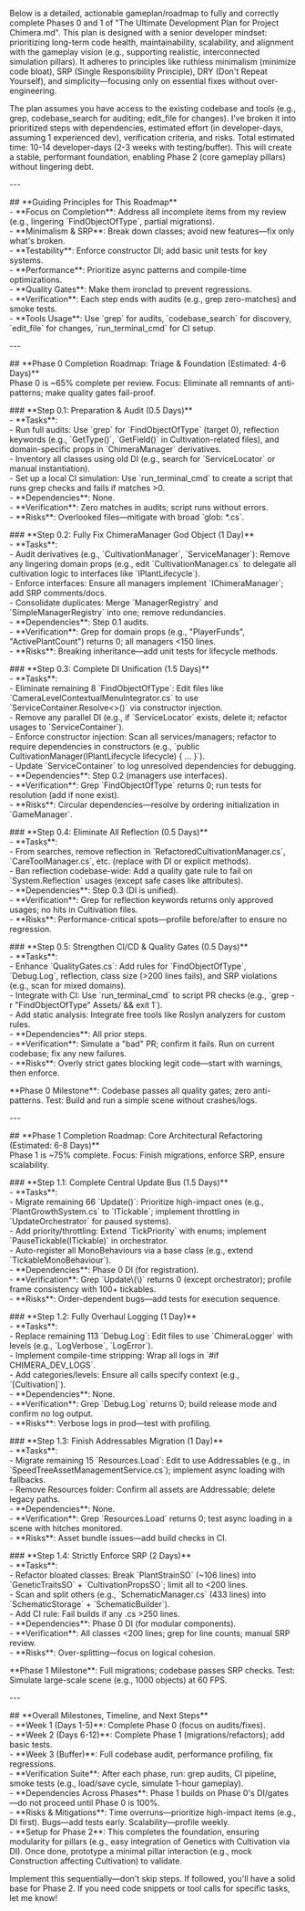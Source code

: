 Below is a detailed, actionable gameplan/roadmap to fully and correctly complete Phases 0 and 1 of "The Ultimate Development Plan for Project Chimera.md". This plan is designed with a senior developer mindset: prioritizing long-term code health, maintainability, scalability, and alignment with the gameplay vision (e.g., supporting realistic, interconnected simulation pillars). It adheres to principles like ruthless minimalism (minimize code bloat), SRP (Single Responsibility Principle), DRY (Don't Repeat Yourself), and simplicity—focusing only on essential fixes without over-engineering.

The plan assumes you have access to the existing codebase and tools (e.g., grep, codebase\_search for auditing; edit\_file for changes). I've broken it into prioritized steps with dependencies, estimated effort (in developer-days, assuming 1 experienced dev), verification criteria, and risks. Total estimated time: 10-14 developer-days (2-3 weeks with testing/buffer). This will create a stable, performant foundation, enabling Phase 2 (core gameplay pillars) without lingering debt.

\---

\#\# \*\*Guiding Principles for This Roadmap\*\*  
\- \*\*Focus on Completion\*\*: Address all incomplete items from my review (e.g., lingering \`FindObjectOfType\`, partial migrations).  
\- \*\*Minimalism & SRP\*\*: Break down classes; avoid new features—fix only what's broken.  
\- \*\*Testability\*\*: Enforce constructor DI; add basic unit tests for key systems.  
\- \*\*Performance\*\*: Prioritize async patterns and compile-time optimizations.  
\- \*\*Quality Gates\*\*: Make them ironclad to prevent regressions.  
\- \*\*Verification\*\*: Each step ends with audits (e.g., grep zero-matches) and smoke tests.  
\- \*\*Tools Usage\*\*: Use \`grep\` for audits, \`codebase\_search\` for discovery, \`edit\_file\` for changes, \`run\_terminal\_cmd\` for CI setup.

\---

\#\# \*\*Phase 0 Completion Roadmap: Triage & Foundation (Estimated: 4-6 Days)\*\*  
Phase 0 is \~65% complete per review. Focus: Eliminate all remnants of anti-patterns; make quality gates fail-proof.

\#\#\# \*\*Step 0.1: Preparation & Audit (0.5 Days)\*\*  
\- \*\*Tasks\*\*:  
  \- Run full audits: Use \`grep\` for \`FindObjectOfType\` (target 0), reflection keywords (e.g., \`GetType()\`, \`GetField()\` in Cultivation-related files), and domain-specific props in \`ChimeraManager\` derivatives.  
  \- Inventory all classes using old DI (e.g., search for \`ServiceLocator\` or manual instantiation).  
  \- Set up a local CI simulation: Use \`run\_terminal\_cmd\` to create a script that runs grep checks and fails if matches \>0.  
\- \*\*Dependencies\*\*: None.  
\- \*\*Verification\*\*: Zero matches in audits; script runs without errors.  
\- \*\*Risks\*\*: Overlooked files—mitigate with broad \`glob: \*.cs\`.

\#\#\# \*\*Step 0.2: Fully Fix ChimeraManager God Object (1 Day)\*\*  
\- \*\*Tasks\*\*:  
  \- Audit derivatives (e.g., \`CultivationManager\`, \`ServiceManager\`): Remove any lingering domain props (e.g., edit \`CultivationManager.cs\` to delegate all cultivation logic to interfaces like \`IPlantLifecycle\`).  
  \- Enforce interfaces: Ensure all managers implement \`IChimeraManager\`; add SRP comments/docs.  
  \- Consolidate duplicates: Merge \`ManagerRegistry\` and \`SimpleManagerRegistry\` into one; remove redundancies.  
\- \*\*Dependencies\*\*: Step 0.1 audits.  
\- \*\*Verification\*\*: Grep for domain props (e.g., "PlayerFunds", "ActivePlantCount") returns 0; all managers \<150 lines.  
\- \*\*Risks\*\*: Breaking inheritance—add unit tests for lifecycle methods.

\#\#\# \*\*Step 0.3: Complete DI Unification (1.5 Days)\*\*  
\- \*\*Tasks\*\*:  
  \- Eliminate remaining 8 \`FindObjectOfType\`: Edit files like \`CameraLevelContextualMenuIntegrator.cs\` to use \`ServiceContainer.Resolve\<\>()\` via constructor injection.  
  \- Remove any parallel DI (e.g., if \`ServiceLocator\` exists, delete it; refactor usages to \`ServiceContainer\`).  
  \- Enforce constructor injection: Scan all services/managers; refactor to require dependencies in constructors (e.g., \`public CultivationManager(IPlantLifecycle lifecycle) { ... }\`).  
  \- Update \`ServiceContainer\` to log unresolved dependencies for debugging.  
\- \*\*Dependencies\*\*: Step 0.2 (managers use interfaces).  
\- \*\*Verification\*\*: Grep \`FindObjectOfType\` returns 0; run tests for resolution (add if none exist).  
\- \*\*Risks\*\*: Circular dependencies—resolve by ordering initialization in \`GameManager\`.

\#\#\# \*\*Step 0.4: Eliminate All Reflection (0.5 Days)\*\*  
\- \*\*Tasks\*\*:  
  \- From searches, remove reflection in \`RefactoredCultivationManager.cs\`, \`CareToolManager.cs\`, etc. (replace with DI or explicit methods).  
  \- Ban reflection codebase-wide: Add a quality gate rule to fail on \`System.Reflection\` usages (except safe cases like attributes).  
\- \*\*Dependencies\*\*: Step 0.3 (DI is unified).  
\- \*\*Verification\*\*: Grep for reflection keywords returns only approved usages; no hits in Cultivation files.  
\- \*\*Risks\*\*: Performance-critical spots—profile before/after to ensure no regression.

\#\#\# \*\*Step 0.5: Strengthen CI/CD & Quality Gates (0.5 Days)\*\*  
\- \*\*Tasks\*\*:  
  \- Enhance \`QualityGates.cs\`: Add rules for \`FindObjectOfType\`, \`Debug.Log\`, reflection, class size (\>200 lines fails), and SRP violations (e.g., scan for mixed domains).  
  \- Integrate with CI: Use \`run\_terminal\_cmd\` to script PR checks (e.g., \`grep \-r "FindObjectOfType" Assets/ && exit 1\`).  
  \- Add static analysis: Integrate free tools like Roslyn analyzers for custom rules.  
\- \*\*Dependencies\*\*: All prior steps.  
\- \*\*Verification\*\*: Simulate a "bad" PR; confirm it fails. Run on current codebase; fix any new failures.  
\- \*\*Risks\*\*: Overly strict gates blocking legit code—start with warnings, then enforce.

\*\*Phase 0 Milestone\*\*: Codebase passes all quality gates; zero anti-patterns. Test: Build and run a simple scene without crashes/logs.

\---

\#\# \*\*Phase 1 Completion Roadmap: Core Architectural Refactoring (Estimated: 6-8 Days)\*\*  
Phase 1 is \~75% complete. Focus: Finish migrations, enforce SRP, ensure scalability.

\#\#\# \*\*Step 1.1: Complete Central Update Bus (1.5 Days)\*\*  
\- \*\*Tasks\*\*:  
  \- Migrate remaining 66 \`Update()\`: Prioritize high-impact ones (e.g., \`PlantGrowthSystem.cs\` to \`ITickable\`; implement throttling in \`UpdateOrchestrator\` for paused systems).  
  \- Add priority/throttling: Extend \`TickPriority\` with enums; implement \`PauseTickable(ITickable)\` in orchestrator.  
  \- Auto-register all MonoBehaviours via a base class (e.g., extend \`TickableMonoBehaviour\`).  
\- \*\*Dependencies\*\*: Phase 0 DI (for registration).  
\- \*\*Verification\*\*: Grep \`Update\\(\\)\` returns 0 (except orchestrator); profile frame consistency with 100+ tickables.  
\- \*\*Risks\*\*: Order-dependent bugs—add tests for execution sequence.

\#\#\# \*\*Step 1.2: Fully Overhaul Logging (1 Day)\*\*  
\- \*\*Tasks\*\*:  
  \- Replace remaining 113 \`Debug.Log\`: Edit files to use \`ChimeraLogger\` with levels (e.g., \`LogVerbose\`, \`LogError\`).  
  \- Implement compile-time stripping: Wrap all logs in \`\#if CHIMERA\_DEV\_LOGS\`.  
  \- Add categories/levels: Ensure all calls specify context (e.g., \`\[Cultivation\]\`).  
\- \*\*Dependencies\*\*: None.  
\- \*\*Verification\*\*: Grep \`Debug.Log\` returns 0; build release mode and confirm no log output.  
\- \*\*Risks\*\*: Verbose logs in prod—test with profiling.

\#\#\# \*\*Step 1.3: Finish Addressables Migration (1 Day)\*\*  
\- \*\*Tasks\*\*:  
  \- Migrate remaining 15 \`Resources.Load\`: Edit to use Addressables (e.g., in \`SpeedTreeAssetManagementService.cs\`); implement async loading with fallbacks.  
  \- Remove Resources folder: Confirm all assets are Addressable; delete legacy paths.  
\- \*\*Dependencies\*\*: None.  
\- \*\*Verification\*\*: Grep \`Resources.Load\` returns 0; test async loading in a scene with hitches monitored.  
\- \*\*Risks\*\*: Asset bundle issues—add build checks in CI.

\#\#\# \*\*Step 1.4: Strictly Enforce SRP (2 Days)\*\*  
\- \*\*Tasks\*\*:  
  \- Refactor bloated classes: Break \`PlantStrainSO\` (\~106 lines) into \`GeneticTraitsSO\` \+ \`CultivationPropsSO\`; limit all to \<200 lines.  
  \- Scan and split others (e.g., \`SchematicManager.cs\` (433 lines) into \`SchematicStorage\` \+ \`SchematicBuilder\`).  
  \- Add CI rule: Fail builds if any .cs \>250 lines.  
\- \*\*Dependencies\*\*: Phase 0 DI (for modular components).  
\- \*\*Verification\*\*: All classes \<200 lines; grep for line counts; manual SRP review.  
\- \*\*Risks\*\*: Over-splitting—focus on logical cohesion.

\*\*Phase 1 Milestone\*\*: Full migrations; codebase passes SRP checks. Test: Simulate large-scale scene (e.g., 1000 objects) at 60 FPS.

\---

\#\# \*\*Overall Milestones, Timeline, and Next Steps\*\*  
\- \*\*Week 1 (Days 1-5)\*\*: Complete Phase 0 (focus on audits/fixes).  
\- \*\*Week 2 (Days 6-12)\*\*: Complete Phase 1 (migrations/refactors); add basic tests.  
\- \*\*Week 3 (Buffer)\*\*: Full codebase audit, performance profiling, fix regressions.  
\- \*\*Verification Suite\*\*: After each phase, run: grep audits, CI pipeline, smoke tests (e.g., load/save cycle, simulate 1-hour gameplay).  
\- \*\*Dependencies Across Phases\*\*: Phase 1 builds on Phase 0's DI/gates—do not proceed until Phase 0 is 100%.  
\- \*\*Risks & Mitigations\*\*: Time overruns—prioritize high-impact items (e.g., DI first). Bugs—add tests early. Scalability—profile weekly.  
\- \*\*Setup for Phase 2\*\*: This completes the foundation, ensuring modularity for pillars (e.g., easy integration of Genetics with Cultivation via DI). Once done, prototype a minimal pillar interaction (e.g., mock Construction affecting Cultivation) to validate.

Implement this sequentially—don't skip steps. If followed, you'll have a solid base for Phase 2\. If you need code snippets or tool calls for specific tasks, let me know\!  
